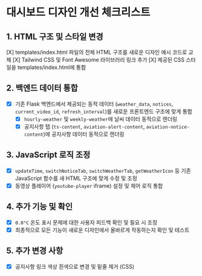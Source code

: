 # 대시보드 디자인 개선 체크리스트

## 1. HTML 구조 및 스타일 변경

[X] templates/index.html 파일의 전체 HTML 구조를 새로운 디자인 예시 코드로 교체
[X] Tailwind CSS 및 Font Awesome 라이브러리 링크 추가
[X] 제공된 CSS 스타일을 templates/index.html에 통합

## 2. 백엔드 데이터 통합

- [X] 기존 Flask 백엔드에서 제공되는 동적 데이터 (`weather_data`, `notices`, `current_video_id`, `refresh_interval`)를 새로운 프론트엔드 구조에 맞게 통합
    - [X] `hourly-weather` 및 `weekly-weather`에 날씨 데이터 동적으로 렌더링
    - [X] 공지사항 탭 (`ts-content`, `aviation-alert-content`, `aviation-notice-content`)에 공지사항 데이터 동적으로 렌더링

## 3. JavaScript 로직 조정

- [X] `updateTime`, `switchNoticeTab`, `switchWeatherTab`, `getWeatherIcon` 등 기존 JavaScript 함수를 새 HTML 구조에 맞게 수정 및 조정
- [X] 동영상 플레이어 (`youtube-player` iframe) 설정 및 제어 로직 통합

## 4. 추가 기능 및 확인

- [X] `0.0°C` 온도 표시 문제에 대한 사용자 피드백 확인 및 필요 시 조정
- [X] 최종적으로 모든 기능이 새로운 디자인에서 올바르게 작동하는지 확인 및 테스트

## 5. 추가 변경 사항

- [X] 공지사항 링크 색상 흰색으로 변경 및 밑줄 제거 (CSS) 